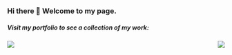 ### Hi there 👋 Welcome to my page.

##### Visit my portfolio to see a collection of my work:
<a href="https://github.com/mandi1120/amanda-hanway-portfolio">
  <img align="left" src="https://github-readme-stats.vercel.app/api/pin/?username=mandi1120&repo=amanda-hanway-portfolio&bg_color=00000000" />
</a>
<a href="https://github.com/mandi1120/amanda-hanway-portfolio">
  <img align="right" src="https://github-readme-stats.vercel.app/api?username=mandi1120&show_icons=true&bg_color=00000000&hide=issues,contribs&hide_title=true" />
</a>

<!--
##### Visit my portfolio to see a collection of my work:  
[![Readme Card](https://github-readme-stats.vercel.app/api/pin/?username=mandi1120&repo=amanda-hanway-portfolio)](https://github.com/mandi1120/amanda-hanway-portfolio)

Visit my [portfolio](https://github.com/mandi1120/amanda-hanway-portfolio)  
<a href="https://github.com/mandi1120/amanda-hanway-portfolio">
  <img align="center" src="https://github-readme-stats.vercel.app/api/pin/?username=mandi1120&repo=amanda-hanway-portfolio" />
</a>
<a href="https://github.com/mandi1120/amanda-hanway-portfolio">
  <img align="center" src="https://github-readme-stats.vercel.app/api/pin/?username=mandi1120&repo=amanda-hanway-portfolio" />
</a>

**mandi1120/mandi1120** is a ✨ _special_ ✨ repository because its `README.md` (this file) appears on your GitHub profile.

Here are some ideas to get you started:

- 🔭 I’m currently working on ...
- 🌱 I’m currently learning ...
- 👯 I’m looking to collaborate on ...
- 🤔 I’m looking for help with ...
- 💬 Ask me about ...
- 📫 How to reach me: ...
- 😄 Pronouns: ...
- ⚡ Fun fact: ...
-->

